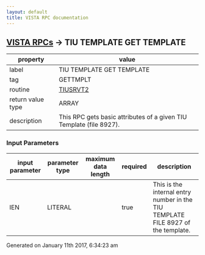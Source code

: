 ```yaml
---
layout: default
title: VISTA RPC documentation
---
```




## [VISTA RPCs](TableOfContent.md) &#8594; TIU TEMPLATE GET TEMPLATE 

 property | value 
--- | --- 
 label | TIU TEMPLATE GET TEMPLATE
 tag | GETTMPLT
 routine | [TIUSRVT2](http://code.osehra.org/dox/Routine_TIUSRVT2_source.html)
 return value type | ARRAY
 description | This RPC gets basic attributes of a given TIU Template (file 8927).

### Input Parameters

| input parameter | parameter type | maximum data length | required | description | 
| --- | --- | --- | --- | --- | 
| IEN | LITERAL |  | true | This is the internal entry number in the TIU TEMPLATE FILE 8927 of the template. | 




Generated on January 11th 2017, 6:34:23 am